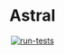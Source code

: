 <h1 align="center">Astral</h1>
<p align="center"><a href="https://github.com/syropian/underwraps/actions/workflows/run-tests.yml"><img src="https://github.com/syropian/underwraps/actions/workflows/run-tests.yml/badge.svg" alt="run-tests" style="max-width:100%;" /></a></p>
